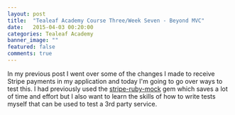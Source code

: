 ```yaml
---
layout: post
title:  "Tealeaf Academy Course Three/Week Seven - Beyond MVC"
date:   2015-04-03 00:20:00
categories: Tealeaf Academy
banner_image: ""
featured: false
comments: true
---
```


In my previous post I went over some of the changes I made to receive Stripe payments in my application and today I'm going to go over ways to test this.  I had previously used the [stripe-ruby-mock](https://github.com/rebelidealist/stripe-ruby-mock) gem which saves a lot of time and effort but I also want to learn the skills of how to write tests myself that can be used to test a 3rd party service.

<!--more-->
